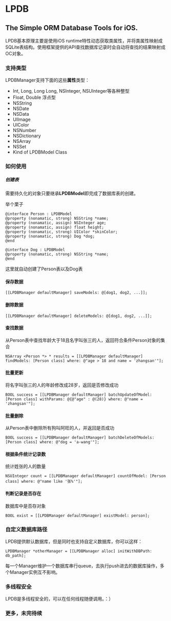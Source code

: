 # LPDB
## The Simple ORM Database Tools for iOS.

LPDB基本原理主要是使用iOS runtime特性动态获取类属性，并将类属性映射成SQLite表结构。使用框架提供的API查找数据库记录时会自动将查找的结果映射成OC对象。

### 支持类型
LPDBManager支持下面的这些**属性**类型：

* Int, Long, Long Long, NSInteger, NSUInteger等各种整型
* Float, Double 浮点型
* NSString
* NSDate
* NSData
* UIImage
* UIColor
* NSNumber
* NSDictionary
* NSArray
* NSSet
* Kind of LPDBModel Class

### 如何使用

##### 创建表

需要持久化的对象只要继承**LPDBModel**即完成了数据库表的创建。

举个栗子

~~~objc
@interface Person : LPDBModel
@property (nonamatic, strong) NSString *name;
@property (nonamatic, assign) NSInteger age;
@property (nonamatic, assign) float height;
@property (nonamatic, strong) UIColor *skinColor;
@property (nonamatic, strong) Dog *dog;
@end

@interface Dog : LPDBModel
@property (nonamatic, strong) NSString *name;
@end
~~~

这里就自动创建了Person表以及Dog表

#### 保存数据
~~~objc
[[LPDBManager defaultManager] saveModels: @[dog1, dog2, ...]];
~~~

#### 删除数据

~~~objc
[[LPDBManager defaultManager] deleteModels: @[dog1, dog2, ...]];
~~~

#### 查找数据

从Person表中查找年龄大于18且名字叫张三的人，返回符合条件Person对象的集合

~~~objc
NSArray <Person *> * results = [[LPDBManager defaultManager] findModels: [Person class] where: @"age > 18 and name = 'zhangsan'"];
~~~

#### 批量更新
将名字叫张三的人的年龄修改成28岁，返回是否修改成功

~~~objc
BOOL success = [[LPDBManager defaultManager] batchUpdateOfModel: [Person class] withParams: @{@"age" : @(28)} where: @"name = 'zhangsan'"];
~~~

#### 批量删除
从Person表中删除所有狗叫阿旺的人，并返回是否成功
~~~objc
BOOL success = [[LPDBManager defaultManager] batchDeleteOfModels: [Person class] where: @"dog = 'a-wang'"];
~~~

#### 根据条件统计记录数

统计姓张的人的数量

~~~objc
NSUInteger count = [[LPDBManager defaultManager] countOfModel: [Person class] where: @"name like '张%'"];
~~~

#### 判断记录是否存在

数据库中是否存对象

~~~objc
BOOL exist = [[LPDBManager defaultManager] existModel: person];
~~~


### 自定义数据库路径

LPDB提供默认数据库，但是同时也支持自定义数据库，你可以这样：

~~~objc
LPDBManager *otherManager = [[LPDBManager alloc] initWithDBPath: db_path];
~~~

每一个Manager维护一个数据库串行queue，去执行push进去的数据库操作，多个Manager实例互不影响。

### 多线程安全

LPDB是多线程安全的，可以在任何线程随便调用。：）

### 更多，未完待续

